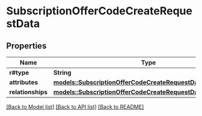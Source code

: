 # SubscriptionOfferCodeCreateRequestData

## Properties

Name | Type | Description | Notes
------------ | ------------- | ------------- | -------------
**r#type** | **String** |  | 
**attributes** | [**models::SubscriptionOfferCodeCreateRequestDataAttributes**](SubscriptionOfferCodeCreateRequest_data_attributes.md) |  | 
**relationships** | [**models::SubscriptionOfferCodeCreateRequestDataRelationships**](SubscriptionOfferCodeCreateRequest_data_relationships.md) |  | 

[[Back to Model list]](../README.md#documentation-for-models) [[Back to API list]](../README.md#documentation-for-api-endpoints) [[Back to README]](../README.md)


